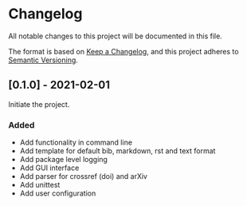 # Changelog
All notable changes to this project will be documented in this file.

The format is based on [Keep a Changelog](https://keepachangelog.com/en/1.0.0/),
and this project adheres to [Semantic Versioning](https://semver.org/spec/v2.0.0.html).


## [0.1.0] - 2021-02-01

Initiate the project.

### Added

- Add functionality in command line
- Add template for default bib, markdown, rst and text format
- Add package level logging
- Add GUI interface
- Add parser for crossref (doi) and arXiv
- Add unittest
- Add user configuration
